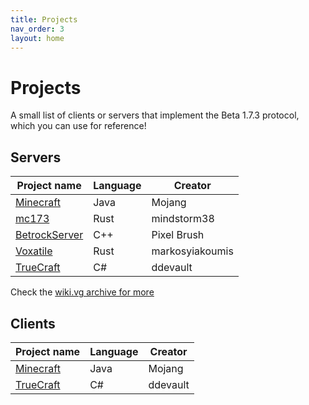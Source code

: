 ```yaml
---
title: Projects
nav_order: 3
layout: home
---
```


# Projects
A small list of clients or servers that implement the Beta 1.7.3 protocol, which you can use for reference!

## Servers

| Project name | Language | Creator |
| --- | --- | --- |
| [Minecraft](https://www.minecraft.net/) | Java | Mojang |
| [mc173](https://github.com/mindstorm38/mc173) | Rust | mindstorm38 |
| [BetrockServer](https://github.com/OfficialPixelBrush/BetrockServer) | C++ | Pixel Brush |
| [Voxatile](https://github.com/voxatile/voxatile) | Rust | markosyiakoumis |
| [TrueCraft](https://github.com/ddevault/TrueCraft) | C# | ddevault |

Check the [wiki.vg archive for more](https://minecraft.wiki/w/Minecraft_Wiki:Projects/wiki.vg_merge/Server_List)

## Clients

| Project name | Language | Creator |
| --- | --- | --- |
| [Minecraft](https://www.minecraft.net/) | Java | Mojang |
| [TrueCraft](https://github.com/ddevault/TrueCraft) | C# | ddevault |